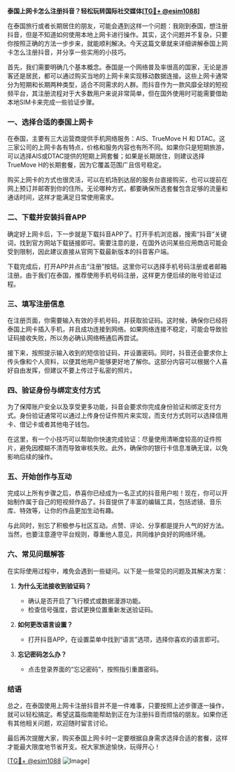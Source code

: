 **泰国上网卡怎么注册抖音？轻松玩转国际社交媒体[[TG💪+ @esim1088](https://t.me/s/esim1088)]**

在泰国旅行或者长期居住的朋友，可能会遇到这样一个问题：我刚到泰国，想注册抖音，但是不知道如何使用本地上网卡进行操作。其实，这个问题并不复杂，只要你按照正确的方法一步步来，就能顺利解决。今天这篇文章就来详细讲解泰国上网卡怎么注册抖音，并分享一些实用的小技巧。

首先，我们需要明确几个基本概念。泰国是一个网络普及率很高的国家，无论是游客还是居民，都可以通过购买当地的上网卡来实现移动数据连接。这些上网卡通常分为短期和长期两种类型，适合不同需求的人群。而抖音作为一款风靡全球的短视频平台，其注册流程对于大多数用户来说非常简单，但在国外使用时可能需要借助本地SIM卡来完成一些验证步骤。

### **一、选择合适的泰国上网卡**

在泰国，主要有三大运营商提供手机网络服务：AIS、TrueMove H 和 DTAC。这三家公司的上网卡各有特点，价格和服务内容也有所不同。如果你只是短期旅游，可以选择AIS或DTAC提供的短期上网套餐；如果是长期居住，则建议选择TrueMove H的长期套餐，因为它覆盖范围广且信号稳定。

购买上网卡的方式也很灵活，可以在机场到达层的服务台直接购买，也可以提前在网上预订并邮寄到你的住所。无论哪种方式，都要确保所选套餐包含足够的流量和通话时间，这样才能满足日常使用需求。

### **二、下载并安装抖音APP**

确定好上网卡后，下一步就是下载抖音APP了。打开手机浏览器，搜索“抖音”关键词，找到官方网站下载链接即可。需要注意的是，在国外访问某些应用商店可能会受到限制，因此建议直接从官网下载最新版本的抖音客户端。

下载完成后，打开APP并点击“注册”按钮。这里你可以选择手机号码注册或者邮箱注册。由于我们在泰国，推荐使用手机号码注册，这样更方便后续的账号验证过程。

### **三、填写注册信息**

在注册页面，你需要输入有效的手机号码，并获取验证码。这时候，确保你已经将泰国上网卡插入手机，并且成功连接到网络。如果网络连接不稳定，可能会导致验证码接收失败，所以务必确认网络畅通后再尝试。

接下来，按照提示输入收到的短信验证码，并设置密码。同时，抖音还会要求你上传头像和个人资料，以便其他用户能够更好地了解你。这部分内容可以根据个人喜好自由发挥，但建议不要上传过于私密的照片。

### **四、验证身份与绑定支付方式**

为了保障账户安全以及享受更多功能，抖音会要求你完成身份验证和绑定支付方式。身份验证通常可以通过上传身份证件照片来实现，而支付方式则可以选择信用卡、借记卡或者其他电子钱包。

在这里，有一个小技巧可以帮助你快速完成验证：尽量使用清晰度较高的证件照片，避免因模糊不清而导致审核失败。此外，确保你的银行卡信息准确无误，以免影响后续的操作。

### **五、开始创作与互动**

完成以上所有步骤之后，恭喜你已经成为一名正式的抖音用户啦！现在，你可以开始制作属于自己的短视频作品了。抖音提供了丰富的编辑工具，包括滤镜、音乐库、特效等，让你的作品更加生动有趣。

与此同时，别忘了积极参与社区互动。点赞、评论、分享都是提升人气的好方法。当然，也要注意遵守平台规则，尊重他人意见，共同维护良好的网络环境。

### **六、常见问题解答**

在实际使用过程中，难免会遇到一些疑问。以下是一些常见的问题及其解决方案：

1. **为什么无法接收到验证码？**
   - 确认是否开启了飞行模式或数据漫游功能。
   - 检查信号强度，尝试更换位置重新发送验证码。

2. **如何更改语言设置？**
   - 打开抖音APP，在设置菜单中找到“语言”选项，选择你喜欢的语言即可。

3. **忘记密码怎么办？**
   - 点击登录界面的“忘记密码”，按照指引重置密码。

### **结语**

总之，在泰国使用上网卡注册抖音并不是一件难事，只要按照上述步骤逐一操作，就可以轻松搞定。希望这篇指南能帮助到正在为注册抖音而烦恼的朋友。如果你还有其他相关问题，欢迎随时留言讨论。

最后再次提醒大家，购买泰国上网卡时一定要根据自身需求选择合适的套餐，这样才能最大限度地节省开支。祝大家旅途愉快，玩得开心！

[[TG💪+ @esim1088](https://t.me/s/esim1088) ![Image](https://i.postimg.cc/4NQfJmqS/Snipaste-2025-05-13-00-14-12.png)]